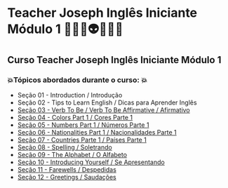 # Teacher Joseph Inglês Iniciante Módulo 1 👩🏻‍💻👽🤖🤯🚀
## Curso Teacher Joseph Inglês Iniciante Módulo 1
### 💥Tópicos abordados durante o curso: 💥
- Seção 01 - Introduction / Introdução
- Seção 02 - Tips to Learn English / Dicas para Aprender Inglês
- [Seção 03 - Verb To Be / Verb To Be Affirmative / Afirmativo](https://github.com/romulovieira777/Teacher_Joseph_Ingles_Iniciante_modulo_1/tree/main/Section_03_Verb_to_be_affirmative)
- [Seção 04 - Colors Part 1 / Cores Parte 1](https://github.com/romulovieira777/Teacher_Joseph_Ingles_Iniciante_modulo_1/tree/main/Section_04_Colors_Part_1)
- [Seção 05 - Numbers Part 1 / Números Parte 1]()
- [Seção 06 - Nationalities Part 1 / Nacionalidades Parte 1]()
- [Seção 07 - Countries Parte 1 / Países Parte 1]()
- [Seção 08 - Spelling / Soletrando]()
- [Seção 09 - The Alphabet / O Alfabeto]()
- [Seção 10 - Introducing Yourself / Se Apresentando]()
- [Seção 11 - Farewells / Despedidas]()
- [Seção 12 - Greetings / Saudações]()
